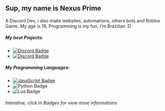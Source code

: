 ## Sup, my name is Nexus Prime

A Discord Dev, i also make websites, automations, others bots and Roblox Game.
My age is 16, Programming is my fun.
I'm Brazilian :D

##### My best Projects:
- [![Discord Badge](https://img.shields.io/badge/-%7C%20Servidor%20da%20Fhany-7289da?style=flat&logo=discord&logoColor=white&link=https://discord.gg/mCY9TZbP6S)](https://discord.gg/mCY9TZbP6S)
- [![Discord Badge](https://img.shields.io/badge/-%7C%20Deltha%20Ad-7289da?style=flat&logo=discord&logoColor=white&link=https://discord.gg/CD2afYzwc8)](https://discord.gg/CD2afYzwc8)

##### My Programming Languages:
- [![JavaScript Badge](https://img.shields.io/badge/-%7C%20JavaScript-yellow?style=flat&logo=javascript&logoColor=white&link)](https://github.com/XNexusPrimeX/XNexusPrimeX/blob/main/javascript.md)
- ![Python Badge](https://img.shields.io/badge/-%7C%20Python-blue?style=flat&logo=python&logoColor=white&link)
- ![Lua Badge](https://img.shields.io/badge/-%7C%20Lua-07006e?style=flat&logo=lua&logoColor=white&link)

###### Interative, click in Badges for view more informations

